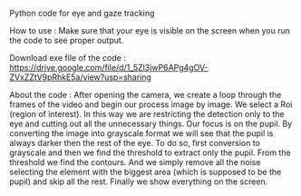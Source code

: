 Python code for eye and gaze tracking

How to use : 
Make sure that your eye is visible on the screen when you run the code to see proper output.

Download exe file of the code :
https://drive.google.com/file/d/1_5ZI3jwP6APg4gOV-ZVxZZtV9pRhkE5a/view?usp=sharing

About the code : 
After opening the camera, we create a loop through the frames of the video and begin our process image by image.
We select a Roi (region of interest). In this way we are restricting the detection only to the eye and cutting out all the unnecessary things.
Our focus is on the pupil. By converting the image into grayscale format we will see that the pupil is always darker then the rest of the eye.
To do so, first conversion to grayscale and then we find the threshold to extract only the pupil.
From the threshold we find the contours. And we simply remove all the noise selecting the element with the biggest area (which is supposed to be the pupil) and skip all the rest.
Finally we show everything on the screen.

